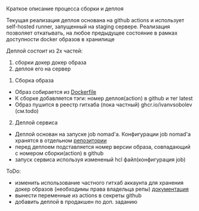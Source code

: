 Краткое описание процесса сборки и деплоя

Текущая реализация деплоя основана на github actions и использует self-hosted runner, запущенный на staging сервере. 
Реализация позволяет откатывать, на любое предыдущее состояние в рамках доступности docker образов в хранилище

Деплой состоит из 2х частей:
1) сборки докер докер образа
2) деплоя его на сервер

1. Сборка образа
- Образ собирается из [Doсkerfile](https://github.com/smmarty/idchess_front/blob/main/Dockerfile)
- К сборке добавляется тэги: номер деплоя(action) в github и тег latest
- Образ пушится в реестр гитхаба (пока частный) ghcr.io/ivanvsobolev (см.todo)

2. Деплой сервиса
- Деплой основан на запуске job nomad'а. Конфигурации job nomad'а хранятся в отдельном [репозитории](https://github.com/smmarty/idchess_devops)
- перед деплоем подставляется номер версии образа, совпадающий с номером сборки(action) в github
- запуск сервиса используя измененый hcl файл(конфигурация job)



ToDo:
- изменить использование частного гитхаб аккаунта для хранения докер образов (необходимы права владельца репы) [документация](https://docs.github.com/en/packages/managing-github-packages-using-github-actions-workflows/publishing-and-installing-a-package-with-github-actions#upgrading-a-workflow-that-accesses-ghcrio)
- вынести переменные из actions в секреты github
- добавить деплой в продакшен по доп. заданию
